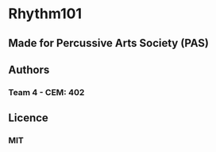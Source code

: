 # Rhythm101
## Made for Percussive Arts Society (PAS)

## Authors
### Team 4 - CEM: 402 

## Licence
### MIT